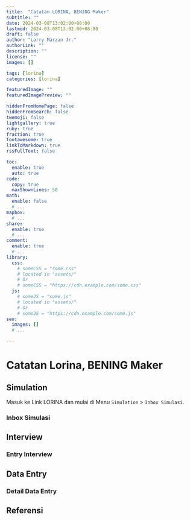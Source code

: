 ```yaml
---
title:  "Catatan LORINA, BENING Maker"
subtitle: ""
date: 2024-03-08T13:02:00+08:00
lastmod: 2024-03-08T13:02:00+08:00
draft: false 
author: "Larry Marzan Jr."
authorLink: ""
description: ""
license: ""
images: []

tags: [lorina]
categories: [lorina]

featuredImage: ""
featuredImagePreview: ""

hiddenFromHomePage: false
hiddenFromSearch: false
twemoji: false
lightgallery: true
ruby: true
fraction: true
fontawesome: true
linkToMarkdown: true
rssFullText: false

toc:
  enable: true
  auto: true
code:
  copy: true
  maxShownLines: 50
math:
  enable: false
  # ...
mapbox:
  # ...
share:
  enable: true
  # ...
comment:
  enable: true
  # ...
library:
  css:
    # someCSS = "some.css"
    # located in "assets/"
    # Or
    # someCSS = "https://cdn.example.com/some.css"
  js:
    # someJS = "some.js"
    # located in "assets/"
    # Or
    # someJS = "https://cdn.example.com/some.js"
seo:
  images: []
  # ...

---
```


# Catatan Lorina, BENING Maker

## Simulation
Masuk ke Link LORINA dan mulai di Menu `Simulation` > `Inbox Simulasi`. 
### Inbox Simulasi


## Interview
### Entry Interview


## Data Entry
### Detail Data Entry


## Referensi

